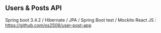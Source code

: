 Users & Posts API 
--------------------
Spring boot 3.4.2 / Hibernate / JPA / Spring Boot test / Mockito
React JS : https://github.com/os2506/user-post-app
